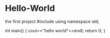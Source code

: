 # Hello-World
the first project
#include <iostream>
using namespace std;

int main()
{
    cout<<"hello world"<<endl;
    return 0;
}
